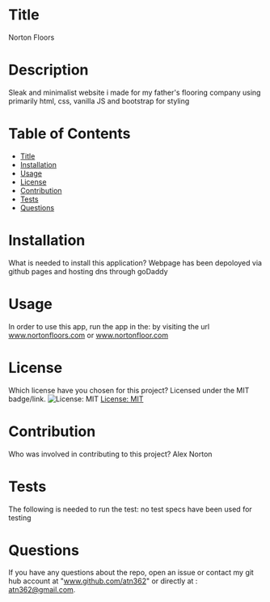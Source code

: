 
  
# Title 

Norton Floors



# Description

Sleak and minimalist website i made for my father's flooring company using primarily html, css, vanilla JS and bootstrap for styling

# Table of Contents 
* [Title](#title)
* [Installation](#installation)
* [Usage](#usage)
* [License](#license)
* [Contribution](#contribution)
* [Tests](#tests)
* [Questions](#questions)

# Installation
What is needed to install this application? Webpage has been depoloyed via github pages and hosting dns through goDaddy

# Usage
In order to use this app, run the app in the: by visiting the url www.nortonfloors.com or www.nortonfloor.com

# License
Which license have you chosen for this project? Licensed under the MIT badge/link.
![License: MIT](https://img.shields.io/badge/License-MIT-yellow.svg)
[License: MIT](https://opensource.org/licenses/MIT)

# Contribution
​Who was involved in contributing to this project? Alex Norton

# Tests
The following is needed to run the test: no test specs have been used for testing

# Questions
If you have any questions about the repo, open an issue or contact my git hub account at "www.github.com/atn362" or  directly at : atn362@gmail.com.
